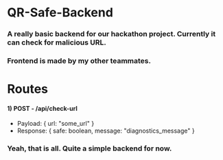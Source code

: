 # QR-Safe-Backend
### A really basic backend for our hackathon project. Currently it can check for malicious URL.
### Frontend is made by my other teammates.

# Routes
#### 1) POST - /api/check-url
- Payload: { url: "some_url" }
- Response: { safe: boolean, message: "diagnostics_message" }

### Yeah, that is all. Quite a simple backend for now.
